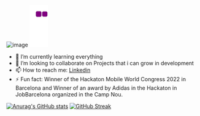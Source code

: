 ![image](https://user-images.githubusercontent.com/87933510/171720654-14618145-1a1b-42e0-853c-0704c0494649.png)
![snake gif](https://github.com/erickayalarias/erickayalarias/blob/output/github-contribution-grid-snake.gif)


- 🌱 I’m currently learning everything
- 👯 I’m looking to collaborate on Projects that i can grow in development
- 📫 How to reach me: [Linkedin](https://www.linkedin.com/in/erick-ayala-arias/)
- ⚡ Fun fact: Winner of the Hackaton Mobile World Congress 2022 in Barcelona and Winner of an award by Adidas in the Hackaton in JobBarcelona organized in the Camp Nou.


[![Anurag's GitHub stats](https://github-readme-stats.vercel.app/api?username=erickayalarias)](https://github.com/anuraghazra/github-readme-stats)
[![GitHub Streak](https://github-readme-streak-stats.herokuapp.com/?user=DenverCoder1)](https://git.io/streak-stats)
